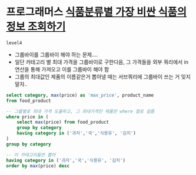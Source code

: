 # 프로그래머스 [식품분류별 가장 비싼 식품의 정보 조회하기](https://school.programmers.co.kr/learn/courses/30/lessons/131116)
`level4`
- 그룹바이를 그룹바이 해야 하는 문제....
- 일단 카테고리 별 최대 가격을 그룹바이로 구한다음, 그 가격들을 외부 쿼리에서 in 연산을 통해 가져오고 이를 그룹바이 해야 함
- 그룹의 최대값인 제품의 이름같은거 뽑아낼 때는 서브쿼리에 그룹바이 쓰는 거 잊지 말자..
```sql
select category, max(price) as 'max_price', product_name
from food_product

-- 그룹별로 최대 가격 도출하고, 그 최대가격인 제품만 where 절로 걸름
where price in (
    select max(price) from food_product
    group by category
    having category in ('과자','국','식용유', '김치')
)
group by category

-- 이 카테고리들만 뽑아
having category in ('과자','국','식용유', '김치')
order by max(price) desc
```
